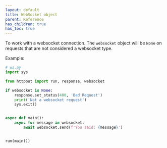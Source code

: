 ```yaml
---
layout: default
title: WebSocket object
parent: Reference
has_children: true
has_toc: true
---
```


To work with a websocket connection. The `websocket` object will be `None` on requests that are not considered a websocket type.

Example:
```python
# ws.py
import sys

from httpout import run, response, websocket

if websocket is None:
    response.set_status(400, 'Bad Request')
    print('Not a websocket request')
    sys.exit()


async def main():
    async for message in websocket:
        await websocket.send(f'You said: {message}')


run(main())
```
